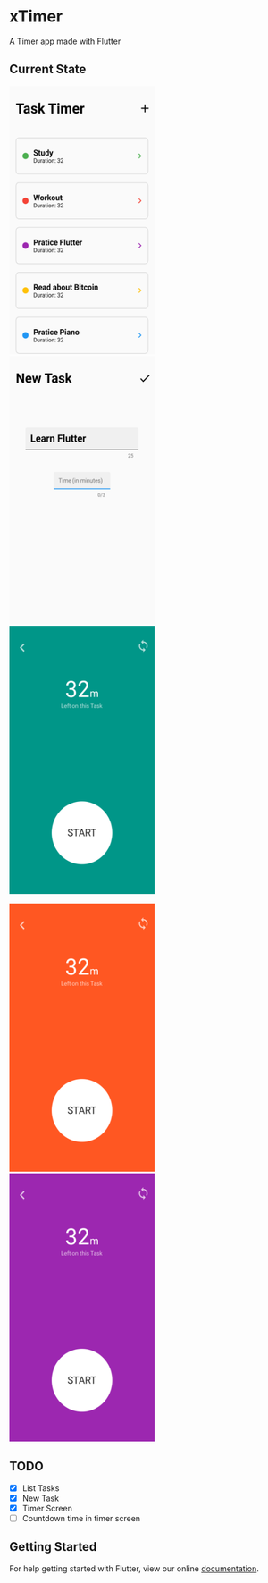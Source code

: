 # xTimer

A Timer app made with Flutter

## Current State
<img src="/screenshots/img1.png" width="260" height="480"> <img src="/screenshots/img2.png" width="260" height="480"> <img src="/screenshots/img3.png" width="260" height="480">

<img src="/screenshots/img4.png" width="260" height="480"> <img src="/screenshots/img5.png" width="260" height="480">

## TODO
- [x] List Tasks
- [x] New Task
- [x] Timer Screen
- [ ] Countdown time in timer screen

## Getting Started

For help getting started with Flutter, view our online
[documentation](https://flutter.io/).
